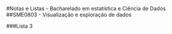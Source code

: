 #Notas e Listas - Bacharelado em estatística e Ciência de Dados
##SME0803 - Visualização e exploração de dados

###Lista 3

